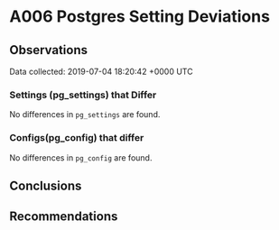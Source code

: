 # A006 Postgres Setting Deviations #

## Observations ##
Data collected: 2019-07-04 18:20:42 +0000 UTC  

### Settings (pg_settings) that Differ ###

No differences in `pg_settings` are found.

### Configs(pg_config) that differ ###

No differences in `pg_config` are found.



## Conclusions ##


## Recommendations ##

